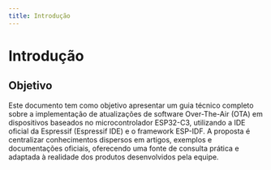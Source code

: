 ```yaml
---
title: Introdução
---
```


# Introdução

## Objetivo

Este documento tem como objetivo apresentar um guia técnico completo sobre a implementação de atualizações de software Over-The-Air (OTA) em dispositivos baseados no microcontrolador ESP32-C3, utilizando a IDE oficial da Espressif (Espressif IDE) e o framework ESP-IDF. A proposta é centralizar conhecimentos dispersos em artigos, exemplos e documentações oficiais, oferecendo uma fonte de consulta prática e adaptada à realidade dos produtos desenvolvidos pela equipe.
